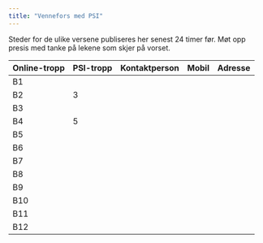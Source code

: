 ```yaml
---
title: "Vennefors med PSI"
---
```


Steder for de ulike versene publiseres her senest 24 timer før. Møt opp presis med tanke på lekene som skjer på vorset.

Online-tropp  | PSI-tropp  | Kontaktperson  | Mobil  | Adresse
------------- | ------------- | ------------- | ------------- | -------------
B1  |   |   |    | 
B2  | 3  |   |    | 
B3  |   |   |    | 
B4  | 5  |   |    | 
B5  |   |   |    | 
B6  |   |   |    | 
B7  |   |   |    | 
B8  |   |   |    | 
B9  |   |   |    | 
B10  |   |   |    | 
B11  |   |   |    | 
B12  |   |   |    |